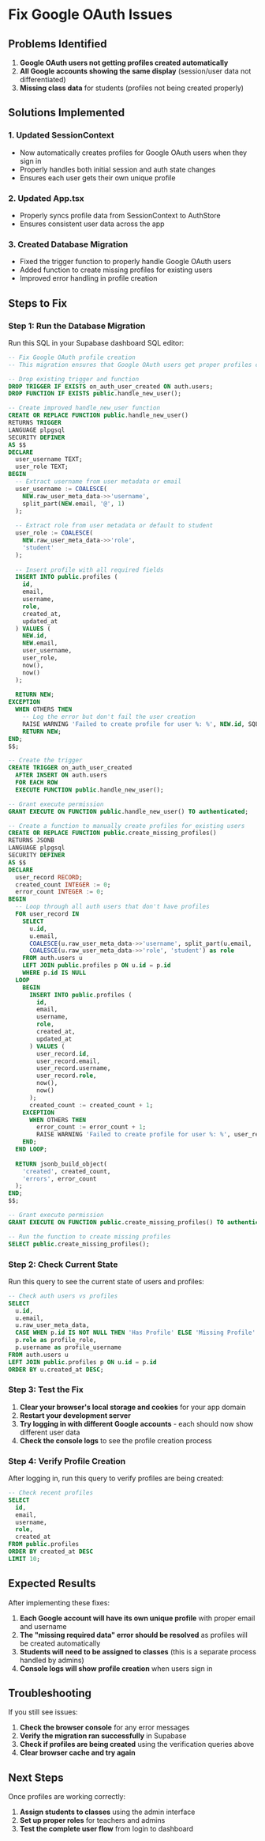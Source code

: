 # Fix Google OAuth Issues

## Problems Identified

1. **Google OAuth users not getting profiles created automatically**
2. **All Google accounts showing the same display** (session/user data not differentiated)
3. **Missing class data** for students (profiles not being created properly)

## Solutions Implemented

### 1. Updated SessionContext
- Now automatically creates profiles for Google OAuth users when they sign in
- Properly handles both initial session and auth state changes
- Ensures each user gets their own unique profile

### 2. Updated App.tsx
- Properly syncs profile data from SessionContext to AuthStore
- Ensures consistent user data across the app

### 3. Created Database Migration
- Fixed the trigger function to properly handle Google OAuth users
- Added function to create missing profiles for existing users
- Improved error handling in profile creation

## Steps to Fix

### Step 1: Run the Database Migration
Run this SQL in your Supabase dashboard SQL editor:

```sql
-- Fix Google OAuth profile creation
-- This migration ensures that Google OAuth users get proper profiles created

-- Drop existing trigger and function
DROP TRIGGER IF EXISTS on_auth_user_created ON auth.users;
DROP FUNCTION IF EXISTS public.handle_new_user();

-- Create improved handle_new_user function
CREATE OR REPLACE FUNCTION public.handle_new_user()
RETURNS TRIGGER
LANGUAGE plpgsql
SECURITY DEFINER
AS $$
DECLARE
  user_username TEXT;
  user_role TEXT;
BEGIN
  -- Extract username from user metadata or email
  user_username := COALESCE(
    NEW.raw_user_meta_data->>'username',
    split_part(NEW.email, '@', 1)
  );
  
  -- Extract role from user metadata or default to student
  user_role := COALESCE(
    NEW.raw_user_meta_data->>'role',
    'student'
  );
  
  -- Insert profile with all required fields
  INSERT INTO public.profiles (
    id,
    email,
    username,
    role,
    created_at,
    updated_at
  ) VALUES (
    NEW.id,
    NEW.email,
    user_username,
    user_role,
    now(),
    now()
  );
  
  RETURN NEW;
EXCEPTION
  WHEN OTHERS THEN
    -- Log the error but don't fail the user creation
    RAISE WARNING 'Failed to create profile for user %: %', NEW.id, SQLERRM;
    RETURN NEW;
END;
$$;

-- Create the trigger
CREATE TRIGGER on_auth_user_created
  AFTER INSERT ON auth.users
  FOR EACH ROW
  EXECUTE FUNCTION public.handle_new_user();

-- Grant execute permission
GRANT EXECUTE ON FUNCTION public.handle_new_user() TO authenticated;

-- Create a function to manually create profiles for existing users
CREATE OR REPLACE FUNCTION public.create_missing_profiles()
RETURNS JSONB
LANGUAGE plpgsql
SECURITY DEFINER
AS $$
DECLARE
  user_record RECORD;
  created_count INTEGER := 0;
  error_count INTEGER := 0;
BEGIN
  -- Loop through all auth users that don't have profiles
  FOR user_record IN 
    SELECT 
      u.id,
      u.email,
      COALESCE(u.raw_user_meta_data->>'username', split_part(u.email, '@', 1)) as username,
      COALESCE(u.raw_user_meta_data->>'role', 'student') as role
    FROM auth.users u
    LEFT JOIN public.profiles p ON u.id = p.id
    WHERE p.id IS NULL
  LOOP
    BEGIN
      INSERT INTO public.profiles (
        id,
        email,
        username,
        role,
        created_at,
        updated_at
      ) VALUES (
        user_record.id,
        user_record.email,
        user_record.username,
        user_record.role,
        now(),
        now()
      );
      created_count := created_count + 1;
    EXCEPTION
      WHEN OTHERS THEN
        error_count := error_count + 1;
        RAISE WARNING 'Failed to create profile for user %: %', user_record.id, SQLERRM;
    END;
  END LOOP;
  
  RETURN jsonb_build_object(
    'created', created_count,
    'errors', error_count
  );
END;
$$;

-- Grant execute permission
GRANT EXECUTE ON FUNCTION public.create_missing_profiles() TO authenticated;

-- Run the function to create missing profiles
SELECT public.create_missing_profiles();
```

### Step 2: Check Current State
Run this query to see the current state of users and profiles:

```sql
-- Check auth users vs profiles
SELECT 
  u.id,
  u.email,
  u.raw_user_meta_data,
  CASE WHEN p.id IS NOT NULL THEN 'Has Profile' ELSE 'Missing Profile' END as profile_status,
  p.role as profile_role,
  p.username as profile_username
FROM auth.users u
LEFT JOIN public.profiles p ON u.id = p.id
ORDER BY u.created_at DESC;
```

### Step 3: Test the Fix
1. **Clear your browser's local storage and cookies** for your app domain
2. **Restart your development server**
3. **Try logging in with different Google accounts** - each should now show different user data
4. **Check the console logs** to see the profile creation process

### Step 4: Verify Profile Creation
After logging in, run this query to verify profiles are being created:

```sql
-- Check recent profiles
SELECT 
  id,
  email,
  username,
  role,
  created_at
FROM public.profiles
ORDER BY created_at DESC
LIMIT 10;
```

## Expected Results

After implementing these fixes:

1. **Each Google account will have its own unique profile** with proper email and username
2. **The "missing required data" error should be resolved** as profiles will be created automatically
3. **Students will need to be assigned to classes** (this is a separate process handled by admins)
4. **Console logs will show profile creation** when users sign in

## Troubleshooting

If you still see issues:

1. **Check the browser console** for any error messages
2. **Verify the migration ran successfully** in Supabase
3. **Check if profiles are being created** using the verification queries above
4. **Clear browser cache and try again**

## Next Steps

Once profiles are working correctly:

1. **Assign students to classes** using the admin interface
2. **Set up proper roles** for teachers and admins
3. **Test the complete user flow** from login to dashboard 